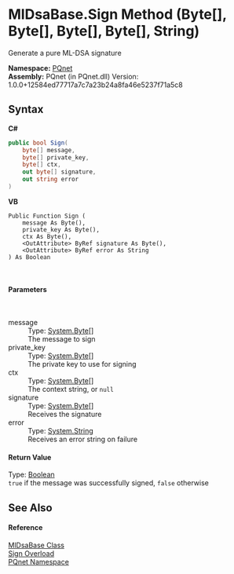 # MlDsaBase.Sign Method (Byte[], Byte[], Byte[], Byte[], String)
 

Generate a pure ML-DSA signature

**Namespace:**&nbsp;<a href="fc4f881f-e121-9cf0-ed49-65bf6b5a005d.md">PQnet</a><br />**Assembly:**&nbsp;PQnet (in PQnet.dll) Version: 1.0.0+12584ed77717a7c7a23b24a8fa46e5237f71a5c8

## Syntax

**C#**<br />
``` C#
public bool Sign(
	byte[] message,
	byte[] private_key,
	byte[] ctx,
	out byte[] signature,
	out string error
)
```

**VB**<br />
``` VB
Public Function Sign ( 
	message As Byte(),
	private_key As Byte(),
	ctx As Byte(),
	<OutAttribute> ByRef signature As Byte(),
	<OutAttribute> ByRef error As String
) As Boolean
```

<br />

#### Parameters
&nbsp;<dl><dt>message</dt><dd>Type: <a href="https://docs.microsoft.com/dotnet/api/system.byte" target="_blank" rel="noopener noreferrer">System.Byte</a>[]<br />The message to sign</dd><dt>private_key</dt><dd>Type: <a href="https://docs.microsoft.com/dotnet/api/system.byte" target="_blank" rel="noopener noreferrer">System.Byte</a>[]<br />The private key to use for signing</dd><dt>ctx</dt><dd>Type: <a href="https://docs.microsoft.com/dotnet/api/system.byte" target="_blank" rel="noopener noreferrer">System.Byte</a>[]<br />The context string, or `null`</dd><dt>signature</dt><dd>Type: <a href="https://docs.microsoft.com/dotnet/api/system.byte" target="_blank" rel="noopener noreferrer">System.Byte</a>[]<br />Receives the signature</dd><dt>error</dt><dd>Type: <a href="https://docs.microsoft.com/dotnet/api/system.string" target="_blank" rel="noopener noreferrer">System.String</a><br />Receives an error string on failure</dd></dl>

#### Return Value
Type: <a href="https://docs.microsoft.com/dotnet/api/system.boolean" target="_blank" rel="noopener noreferrer">Boolean</a><br />`true` if the message was successfully signed, `false` otherwise

## See Also


#### Reference
<a href="5ed363d7-73b0-22b5-bdb5-93527a8de811.md">MlDsaBase Class</a><br /><a href="3065c04a-9957-95d3-0c85-881e8bd09a02.md">Sign Overload</a><br /><a href="fc4f881f-e121-9cf0-ed49-65bf6b5a005d.md">PQnet Namespace</a><br />